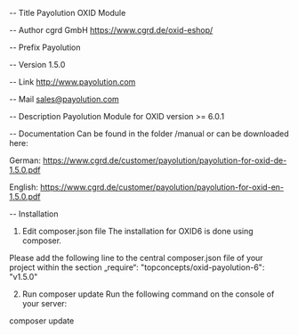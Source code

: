 -- Title
Payolution OXID Module


-- Author
cgrd GmbH
https://www.cgrd.de/oxid-eshop/


-- Prefix
Payolution


-- Version
1.5.0


-- Link
http://www.payolution.com


-- Mail
sales@payolution.com


-- Description
Payolution Module for OXID version >= 6.0.1

-- Documentation
Can be found in the folder /manual or can be downloaded here:

German: https://www.cgrd.de/customer/payolution/payolution-for-oxid-de-1.5.0.pdf

English: https://www.cgrd.de/customer/payolution/payolution-for-oxid-en-1.5.0.pdf


-- Installation

1. Edit composer.json file
The installation for OXID6 is done using composer.

Please add the following line to the central composer.json file of your project within the section „require“:
"topconcepts/oxid-payolution-6": "v1.5.0"

2. Run composer update
Run the following command on the console of your server:

composer update 
